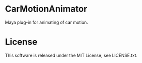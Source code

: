 # CarMotionAnimator
Maya plug-in for animating of car motion.

# License
This software is released under the MIT License, see LICENSE.txt.
